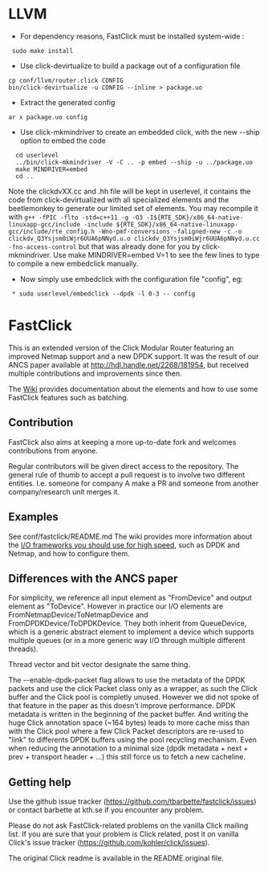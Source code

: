 LLVM
====

 * For dependency reasons, FastClick must be installed system-wide :
```
 sudo make install
```

 * Use click-devirtualize to build a package out of a configuration file

```
cp conf/llvm/router.click CONFIG
bin/click-devirtualize -u CONFIG --inline > package.uo
```

 * Extract the generated config

```
ar x package.uo config
```

 * Use click-mkmindriver to create an embedded click, with the new --ship option to embed the code

```
  cd userlevel
  ../bin/click-mkmindriver -V -C .. -p embed --ship -u ../package.uo
  make MINDRIVER=embed
  cd ..
```
  Note the clickdvXX.cc and .hh file will be kept in userlevel, it contains the code from
  click-devirtualized with all specialized elements and the beetlemonkey to generate our
  limited set of elements. You may recompile it with `g++ -fPIC -flto -std=c++11 -g -O3 -I${RTE_SDK}/x86_64-native-linuxapp-gcc/include -include ${RTE_SDK}/x86_64-native-linuxapp-gcc/include/rte_config.h -Wno-pmf-conversions -faligned-new -c -o   clickdv_Q3Ysjsm0iWjr6UUA6pNNyd.u.o clickdv_Q3Ysjsm0iWjr6UUA6pNNyd.u.cc -fno-access-control` but that was already done for you by click-mkmindriver. Use make MINDRIVER=embed V=1 to see the few lines to type to compile a new embedclick manually.


 * Now simply use embedclick with the configuration file "config", eg:

```
 * sudo userlevel/embedclick --dpdk -l 0-3 -- config
```

FastClick
=========
This is an extended version of the Click Modular Router featuring an
improved Netmap support and a new DPDK support. It was the result of
our ANCS paper available at http://hdl.handle.net/2268/181954, but received
multiple contributions and improvements since then.

The [Wiki](https://github.com/tbarbette/fastclick/wiki) provides documentation about the elements and how to use some FastClick features
such as batching.

Contribution
------------
FastClick also aims at keeping a more up-to-date fork and welcomes
contributions from anyone.

Regular contributors will be given direct access to the repository.
The general rule of thumb to accept a pull request is to involve
two different entities. I.e. someone for company A make a PR and
someone from another company/research unit merges it.

Examples
--------
See conf/fastclick/README.md
The wiki provides more information about the [I/O frameworks you should use for high speed](https://github.com/tbarbette/fastclick/wiki/High-speed-I-O), such as DPDK and Netmap, and how to configure them.

Differences with the ANCS paper
-------------------------------
For simplicity, we reference all input element as "FromDevice" and output
element as "ToDevice". However in practice our I/O elements are 
FromNetmapDevice/ToNetmapDevice and FromDPDKDevice/ToDPDKDevice. They both
inherit from QueueDevice, which is a generic abstract element to implement a
device which supports multiple queues (or in a more generic way I/O through
multiple different threads).

Thread vector and bit vector designate the same thing.

The --enable-dpdk-packet flag allows to use the metadata of the DPDK packets
and use the click Packet class only as a wrapper, as such the Click buffer
and the Click pool is completly unused. However we did not spoke of that feature
in the paper as this doesn't improve performance. DPDK metadata is written
in the beginning of the packet buffer. And writing the huge Click annotation
space (~164 bytes) leads to more cache miss than with the Click pool where a
few Click Packet descriptors are re-used to "link" to differents DPDK buffers
using the pool recycling mechanism. Even when reducing the annotation to a
minimal size (dpdk metadata + next + prev + transport header + ...) this still
force us to fetch a new cacheline.


Getting help
------------
Use the github issue tracker (https://github.com/tbarbette/fastclick/issues) or
contact barbette at kth.se if you encounter any problem.

Please do not ask FastClick-related problems on the vanilla Click mailing list.
If you are sure that your problem is Click related, post it on vanilla Click's
issue tracker (https://github.com/kohler/click/issues).

The original Click readme is available in the README.original file.
